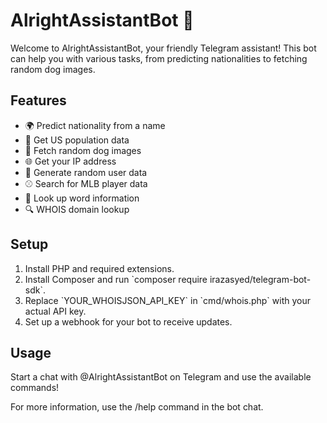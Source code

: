 # AlrightAssistantBot 🤖

Welcome to AlrightAssistantBot, your friendly Telegram assistant! This bot can help you with various tasks, from predicting nationalities to fetching random dog images.

## Features

- 🌍 Predict nationality from a name
- 👥 Get US population data
- 🐶 Fetch random dog images
- 🌐 Get your IP address
- 👤 Generate random user data
- ⚾ Search for MLB player data
- 📖 Look up word information
- 🔍 WHOIS domain lookup

## Setup

1. Install PHP and required extensions.
2. Install Composer and run \`composer require irazasyed/telegram-bot-sdk\`.
3. Replace \`YOUR_WHOISJSON_API_KEY\` in \`cmd/whois.php\` with your actual API key.
4. Set up a webhook for your bot to receive updates.

## Usage

Start a chat with @AlrightAssistantBot on Telegram and use the available commands!

For more information, use the /help command in the bot chat.